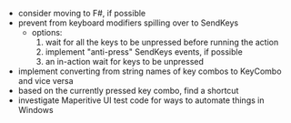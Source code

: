 ﻿- consider moving to F#, if possible
- prevent from keyboard modifiers spilling over to SendKeys
  - options:
    1. wait for all the keys to be unpressed before running the action
    2. implement "anti-press" SendKeys events, if possible
    3. an in-action wait for keys to be unpressed
- implement converting from string names of key combos to KeyCombo 
  and vice versa
- based on the currently pressed key combo, find a shortcut
- investigate Maperitive UI test code for ways to automate things in Windows

